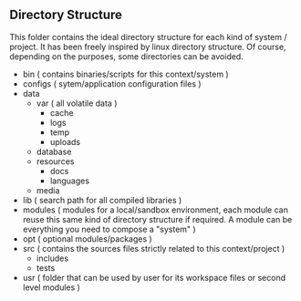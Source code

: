 Directory Structure
-------------------

This folder contains the ideal directory structure for each kind of system / project.
It has been freely inspired by linux directory structure.
Of course, depending on the purposes, some directories can be avoided.

 - bin ( contains binaries/scripts for this context/system )
 - configs ( sytem/application configuration files )
 - data
     - var ( all volatile data )
         - cache
         - logs
         - temp
         - uploads
     - database
     - resources
         - docs
         - languages
     - media
 - lib ( search path for all compiled libraries )
 - modules ( modules for a local/sandbox environment, each module can reuse this same kind of directory structure if required.
                A module can be everything you need to compose a "system" )
 - opt ( optional modules/packages )
 - src ( contains the sources files strictly related to this context/project )
     - includes
     - tests
 - usr ( folder that can be used by user for its workspace files or second level modules ) 
